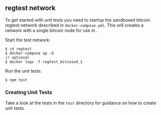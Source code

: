 ## regtest network

To get started with unit tests you need to startup the sandboxed bitcoin regtest network described in `docker-compose.yml`.  This will creates a network with a single bitcoin node for use in .

Start the test network:
```
$ cd regtest
$ docker-compose up -d
// optional
$ docker logs -f regtest_bitcoind_1 
```

Run the unit tests:

```
$ npm test
```



### Creating Unit Tests

Take a look at the tests in the `test` directory for guidance on how to create unit tests.

